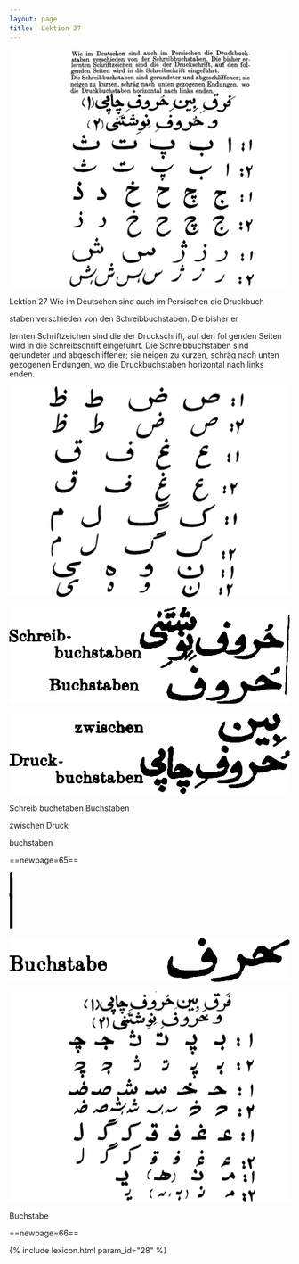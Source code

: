 ```yaml
---
layout: page
title:  Lektion 27
---
```



![image](/assets/s/066.png-03.png)

Lektion 27 Wie im Deutschen sind auch im Persischen die Druckbuch

staben verschieden von den Schreibbuchstaben. Die bisher er

lernten Schriftzeichen sind die der Druckschrift, auf den fol genden
Seiten wird in die Schreibschrift eingeführt. Die Schreibbuchstaben sind
gerundeter und abgeschliffener; sie neigen zu kurzen, schräg nach unten
gezogenen Endungen, wo die Druckbuchstaben horizontal nach links enden.





![image](/assets/s/067.png-01.png)

![image](/assets/s/2col/067.png-09_1L.png)

![image](/assets/s/2col/067.png-09_2R.png)

Schreib­ buchetaben Buchstaben



zwischen Druck

buchstaben



==newpage=65==

![image](/assets/s/2col/068.png-02_1L.png)

![image](/assets/s/2col/068.png-02_2R.png)

![image](/assets/s/068.png-03.png)

Buchstabe





==newpage=66==


{% include lexicon.html param_id="28" %}
